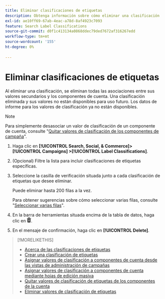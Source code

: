 ```yaml
---
title: Eliminar clasificaciones de etiquetas
description: Obtenga información sobre cómo eliminar una clasificación de etiquetas.
exl-id: ae10ff69-67ab-4eac-a78d-8af4923c7093
feature: Search Label Classifications
source-git-commit: d0f1c413134a0868ddec79ded7672af316267edd
workflow-type: tm+mt
source-wordcount: '155'
ht-degree: 0%

---
```


# Eliminar clasificaciones de etiquetas

Al eliminar una clasificación, se eliminan todas las asociaciones entre sus valores secundarios y los componentes de cuenta. Una clasificación eliminada y sus valores no están disponibles para uso futuro. Los datos de informe para los valores de clasificación ya no están disponibles.

>[!NOTE]
>
>Para simplemente desasociar un valor de clasificación de un componente de cuenta, consulte &quot;[Quitar valores de clasificación de los componentes de campaña](classification-values-remove.md)&quot;.

1. Haga clic en **[!UICONTROL Search, Social, & Commerce]> [!UICONTROL Campaigns] >[!UICONTROL Label Classifications]**.

1. (Opcional) Filtre la lista para incluir clasificaciones de etiquetas específicas.

1. Seleccione la casilla de verificación situada junto a cada clasificación de etiquetas que desee eliminar.

   Puede eliminar hasta 200 filas a la vez.

   Para obtener sugerencias sobre cómo seleccionar varias filas, consulte &quot;[Seleccionar varias filas](/help/search-social-commerce/common-tasks/navigation-editing-selection/multiple-rows-select.md)&quot;.

1. En la barra de herramientas situada encima de la tabla de datos, haga clic en ![Eliminar](/help/search-social-commerce/assets/delete.png "Eliminar").

1. En el mensaje de confirmación, haga clic en **[!UICONTROL Delete]**.

>[!MORELIKETHIS]
>
>* [Acerca de las clasificaciones de etiquetas](classification-about.md)
>* [Crear una clasificación de etiquetas](classification-create.md)
>* [Asignar valores de clasificación a componentes de cuenta desde las vistas de administración de campañas](classification-values-assign-campaign-management.md)
>* [Asignar valores de clasificación a componentes de cuenta mediante hojas de edición masiva](classification-values-assign-bulksheets.md)
>* [Quitar valores de clasificación de etiquetas de los componentes de la cuenta](classification-values-remove.md)
>* [Eliminar valores de clasificación de etiquetas](classification-values-delete.md)
